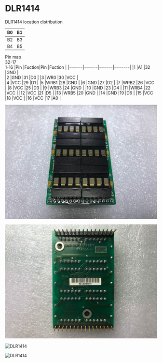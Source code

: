 # DLR1414  

DLR1414 location distribution

|B0	|B1	|  
|---|---|
|B2	|B3	|  
|B4	|B5	|  

Pin map  
32-17  
1-16
|Pin    |Fuction|Pin    |Fuction |
|-------|-------|-------|--------|
|1	    |A1		|32 	|GND     |	 
|2      |GND 	|31		|D0      |
|3      |WR0    |30		|VCC     |	
|4   	|VCC    |29		|D1      |
|5   	|WRB1   |28		|GND     |
|6		|GND 	|27		|D2      |
|7		|WRB2 	|26		|VCC     |
|8   	|VCC  	|25		|D3      |
|9		|WRB3 	|24		|GND     |
|10  	|GND 	|23		|D4      |
|11  	|WRB4	|22		|VCC     |
|12  	|VCC 	|21		|D5      |
|13		|WRB5	|20		|GND     |
|14		|GND 	|19		|D6      |
|15  	|VCC    |18		|VCC     |
|16  	|VCC    |17		|A0      |

![DLR1414](1.jpg)  

![DLR1414](2.jpg)  

![DLR1414](3.jpg)  

![DLR1414](4.jpg)  
